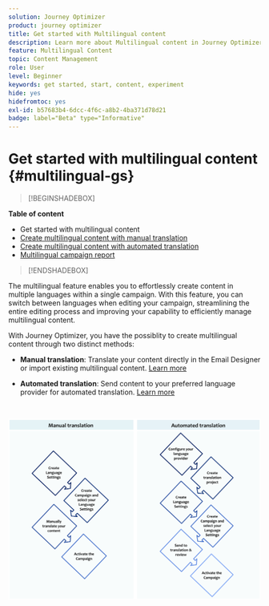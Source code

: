 ```yaml
---
solution: Journey Optimizer
product: journey optimizer
title: Get started with Multilingual content
description: Learn more about Multilingual content in Journey Optimizer
feature: Multilingual Content
topic: Content Management
role: User
level: Beginner
keywords: get started, start, content, experiment
hide: yes
hidefromtoc: yes
exl-id: b57683b4-6dcc-4f6c-a8b2-4ba371d78d21
badge: label="Beta" type="Informative"
---
```

# Get started with multilingual content {#multilingual-gs}

>[!BEGINSHADEBOX]

**Table of content**

* Get started with multilingual content
* [Create multilingual content with manual translation](multilingual-manual.md)
* [Create multilingual content with automated translation](multilingual-automated.md)
* [Multilingual campaign report](multilingual-report.md)

>[!ENDSHADEBOX]

The multilingual feature enables you to effortlessly create content in multiple languages within a single campaign. With this feature, you can switch between languages when editing your campaign, streamlining the entire editing process and improving your capability to efficiently manage multilingual content.

With Journey Optimizer, you have the possiblity to create multilingual content through two distinct methods:

* **Manual translation**: Translate your content directly in the Email Designer or import existing multilingual content. [Learn more](multilingual-manual.md)

* **Automated translation**: Send content to your preferred language provider for automated translation. [Learn more](multilingual-automated.md)

</br>

![](assets/translation_schema.png)
